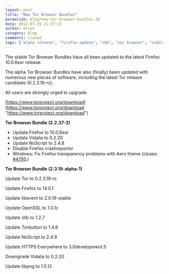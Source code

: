 ```yaml
---
layout: post
title: "New Tor Browser Bundles"
permalink: blog/new-tor-browser-bundles-20
date: 2012-07-29 21:37:13
author: erinn
category: blog
comments: closed
tags: ["alpha release", "firefox update", "tbb", "tor browser", "vidalia releases"]
---
```


The stable Tor Browser Bundles have all been updated to the latest Firefox 10.0.6esr release.

The alpha Tor Browser Bundles have also (finally) been updated with numerous new pieces of software, including the latest Tor release candidate (0.2.3.19-rc).

All users are strongly urged to upgrade.

[https://www.torproject.org/download](https://www.torproject.org/download "https://www.torproject.org/download")

**Tor Browser Bundle (2.2.37-2)**

-   Update Firefox to 10.0.6esr
-   Update Vidalia to 0.2.20
-   Update NoScript to 2.4.8
-   Disable Firefox crashreporter
-   Windows: Fix Firefox transparency problems with Aero theme (closes: [\#4795](https://bugs.torproject.org/4795).)

**Tor Browser Bundle (2.3.19-alpha-1)**

Update Tor to 0.2.3.19-rc

Update Firefox to 14.0.1

Update libevent to 2.0.19-stable

Update OpenSSL to 1.0.1c

Update zlib to 1.2.7

Update Torbutton to 1.4.6

Update NoScript to 2.4.9

Update HTTPS Everywhere to 3.0development.5

Downgrade Vidalia to 0.2.20

Update libpng to 1.5.12

